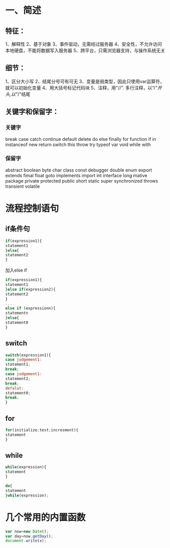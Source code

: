 # 一、简述
## 特征：
1、解释性
2、基于对象
3、事件驱动，无需经过服务器
4、安全性，不允许访问本地硬盘，不能将数据写入服务器
5、跨平台，只需浏览器支持，与操作系统无关
## 细节：
1、区分大小写
2、结尾分号可有可无
3、变量是弱类型，因此只使用var运算符，就可以初始化变量
4、用大括号标记代码块
5、注释，用"//".       多行注释，以“/*”开头,以"*/"结尾
## 关键字和保留字：
### 关键字
break
case
catch
continue
default
delete
do
else
finally
for
function
if
in
instanceof
new
return
switch
this
throw
try
typeof
var
void
while
with
### 保留字
abstract
boolean
byte
char
class
const
debugger
double
enum
export
extends
fimal
float
goto
implements
import
int
interface
long
mative
package
private
protected
public
short
static
super
synchronized
throws
transient
volatile

# 流程控制语句
## if条件句
```javascript
if(expression1){
statement1
}else{
statement2
}
```

加入else if
```javascript
if(expression1){
statement1
}else if(expression2){
statement2
}
...
else if (expressionn){
statementn
}else{
statement0
}
```

## switch
```javascript
switch(expression1){
case judgement1:
statement1;
break;
case judgement1:
statement2;
break;
defalut:
statement0;
break;
}
```

## for
```javascript
for(initialize;test;incresment){
statement
}
```

## while
```javascript
while(expression){
statement
}
```

```javascript
do{
statement
}while(expression);
```


# 几个常用的内置函数
```javascript
var now=new Date();
var day=now.getDay();
document.write(x);
```
